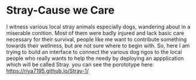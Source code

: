 # Stray-Cause we Care
I witness various local stray animals especially dogs, wandering about in a  miserable conition. Most of them were badly injured and lack basic care necessary for their survival, people like me want to contribute something towards their wellness, but are not sure where to begin with. So, here I am trying to build an interface to connect the various dog ngos to the local people who really wants to help the needy by deploying an appplication which will be called Stray.
you can see the porototype here: https://riya7195.github.io/Stray-1/

